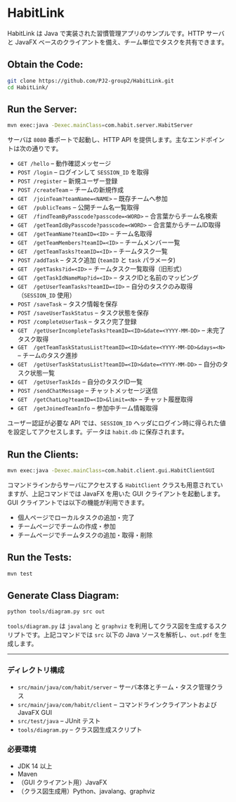 # HabitLink

HabitLink は Java で実装された習慣管理アプリのサンプルです。HTTP サーバと JavaFX ベースのクライアントを備え、チーム単位でタスクを共有できます。

## Obtain the Code:

```bash
git clone https://github.com/PJ2-group2/HabitLink.git
cd HabitLink/
```

## Run the Server:

```bash
mvn exec:java -Dexec.mainClass=com.habit.server.HabitServer
```

サーバは `8080` 番ポートで起動し、HTTP API を提供します。主なエンドポイントは次の通りです。

- `GET /hello` – 動作確認メッセージ
- `POST /login` – ログインして `SESSION_ID` を取得
- `POST /register` – 新規ユーザー登録
- `POST /createTeam` – チームの新規作成
- `GET  /joinTeam?teamName=<NAME>` – 既存チームへ参加
- `GET  /publicTeams` – 公開チーム名一覧取得
- `GET  /findTeamByPasscode?passcode=<WORD>` – 合言葉からチーム名検索
- `GET  /getTeamIdByPasscode?passcode=<WORD>` – 合言葉からチームID取得
- `GET  /getTeamName?teamID=<ID>` – チーム名取得
- `GET  /getTeamMembers?teamID=<ID>` – チームメンバー一覧
- `GET  /getTeamTasks?teamID=<ID>` – チームタスク一覧
- `POST /addTask` – タスク追加 (`teamID` と `task` パラメータ)
- `GET  /getTasks?id=<ID>` – チームタスク一覧取得（旧形式）
- `GET  /getTaskIdNameMap?id=<ID>` – タスクIDと名前のマッピング
- `GET  /getUserTeamTasks?teamID=<ID>` – 自分のタスクのみ取得（`SESSION_ID` 使用）
- `POST /saveTask` – タスク情報を保存
- `POST /saveUserTaskStatus` – タスク状態を保存
- `POST /completeUserTask` – タスク完了登録
- `GET  /getUserIncompleteTasks?teamID=<ID>&date=<YYYY-MM-DD>` – 未完了タスク取得
- `GET  /getTeamTaskStatusList?teamID=<ID>&date=<YYYY-MM-DD>&days=<N>` – チームのタスク進捗
- `GET  /getUserTaskStatusList?teamID=<ID>&date=<YYYY-MM-DD>` – 自分のタスク状態一覧
- `GET  /getUserTaskIds` – 自分のタスクID一覧
- `POST /sendChatMessage` – チャットメッセージ送信
- `GET  /getChatLog?teamID=<ID>&limit=<N>` – チャット履歴取得
- `GET  /getJoinedTeamInfo` – 参加中チーム情報取得

ユーザー認証が必要な API では、`SESSION_ID` ヘッダにログイン時に得られた値を設定してアクセスします。データは `habit.db` に保存されます。


## Run the Clients:

```bash
mvn exec:java -Dexec.mainClass=com.habit.client.gui.HabitClientGUI
```

コマンドラインからサーバにアクセスする `HabitClient` クラスも用意されていますが、上記コマンドでは JavaFX を用いた GUI クライアントを起動します。GUI クライアントでは以下の機能が利用できます。

- 個人ページでローカルタスクの追加・完了
- チームページでチームの作成・参加
- チームページでチームタスクの追加・取得・削除

## Run the Tests:

```bash
mvn test
```


## Generate Class Diagram:

```bash
python tools/diagram.py src out
```

`tools/diagram.py` は `javalang` と `graphviz` を利用してクラス図を生成するスクリプトです。上記コマンドでは `src` 以下の Java ソースを解析し、`out.pdf` を生成します。

---

### ディレクトリ構成

- `src/main/java/com/habit/server` – サーバ本体とチーム・タスク管理クラス
- `src/main/java/com/habit/client` – コマンドラインクライアントおよび JavaFX GUI
- `src/test/java` – JUnit テスト
- `tools/diagram.py` – クラス図生成スクリプト

### 必要環境

- JDK 14 以上
- Maven
- （GUI クライアント用）JavaFX
- （クラス図生成用）Python、javalang、graphviz
